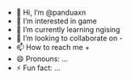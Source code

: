 - 👋 Hi, I’m @panduaxn
- 👀 I’m interested in game
- 🌱 I’m currently learning ngising
- 💞️ I’m looking to collaborate on -
- 📫 How to reach me +
- 😄 Pronouns: ...
- ⚡ Fun fact: ...

<!---
panduaxn/panduaxn is a ✨ special ✨ repository because its `README.md` (this file) appears on your GitHub profile.
You can click the Preview link to take a look at your changes.
--->
